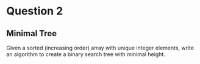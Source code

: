 # Question 2
## Minimal Tree
Given a sorted (increasing order) array with unique integer elements, write an algorithm to create a binary search tree with minimal height.
